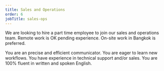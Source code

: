 ```yaml
---
title: Sales and Operations
order: 6
jobTitle: sales-ops
---
```


We are looking to hire a part time employee to join our sales and operations team. Remote work is OK pending experience. On-site work in Bangkok is preferred. 

You are an precise and efficient communicator. You are eager to learn new workflows. You have experience in technical support and/or sales. You are 100% fluent in written and spoken English. 